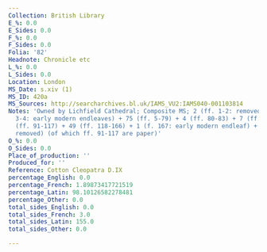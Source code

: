 ```yaml
---
Collection: British Library
E_%: 0.0
E_Sides: 0.0
F_%: 0.0
F_Sides: 0.0
Folia: '82'
Headnote: Chronicle etc
L_%: 0.0
L_Sides: 0.0
Location: London
MS_Date: s.xiv (1)
MS_ID: 420a
MS_Sources: http://searcharchives.bl.uk/IAMS_VU2:IAMS040-001103814
Notes: 'Owned by Lichfield Cathedral; Composite MS; 2 (ff. 1-2: removed) + 2 (ff.
  3-4: early modern endleaves) + 75 (ff. 5-79) + 4 (ff. 80-83) + 7 (ff. 84-90) + 27
  (ff. 91-117) + 49 (ff. 118-166) + 1 (f. 167: early modern endleaf) + 2 (ff. 168-169:
  removed) (of which ff. 91-117 are paper)'
O_%: 0.0
O_Sides: 0.0
Place_of_production: ''
Produced_for: ''
Reference: Cotton Cleopatra D.IX
percentage_English: 0.0
percentage_French: 1.89873417721519
percentage_Latin: 98.10126582278481
percentage_Other: 0.0
total_sides_English: 0.0
total_sides_French: 3.0
total_sides_Latin: 155.0
total_sides_Other: 0.0

---
```

